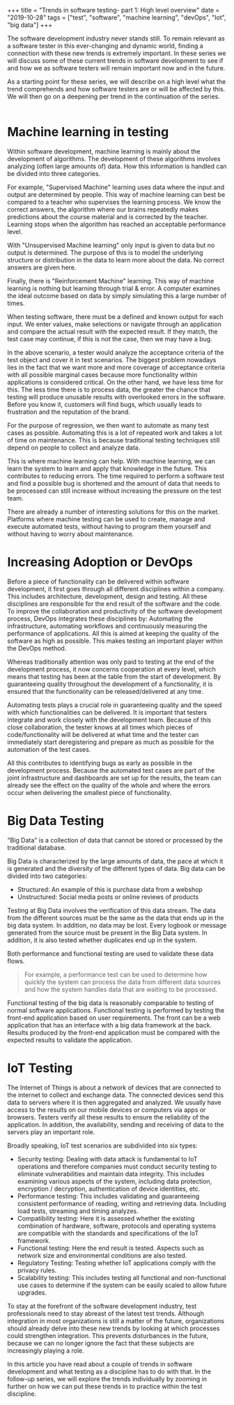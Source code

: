 +++
title = "Trends in software testing- part 1: High level overview"
date = "2019-10-28"
tags = ["test", "software", "machine learning", "devOps", "Iot", "big data"]
+++

The software development industry never stands still. To remain relevant as a software tester in this ever-changing and dynamic world, finding a connection with these new trends is extremely important. In these series we will discuss some of these current trends in software development to see if and how we as software testers will remain important now and in the future.
<!--more-->
As a starting point for these series, we will describe on a high level what the trend comprehends and how software testers are or will be affected by this. We will then go on a deepening per trend in the continuation of the series.
 
# Machine learning in testing
Within software development, machine learning is mainly about the development of algorithms. The development of these algorithms involves analyzing (often large amounts of) data. How this information is handled can be divided into three categories.

For example, "Supervised Machine" learning uses data where the input and output are determined by people. This way of machine learning can best be compared to a teacher who supervises the learning process. We know the correct answers, the algorithm where our brains repeatedly makes predictions about the course material and is corrected by the teacher. Learning stops when the algorithm has reached an acceptable performance level.

With "Unsupervised Machine learning" only input is given to data but no output is determined. The purpose of this is to model the underlying structure or distribution in the data to learn more about the data. No correct answers are given here.

Finally, there is "Reinforcement Machine" learning. This way of machine learning is nothing but learning through trial & error. A computer examines the ideal outcome based on data by simply simulating this a large number of times.

When testing software, there must be a defined and known output for each input. We enter values, make selections or navigate through an application and compare the actual result with the expected result. If they match, the test case may continue, if this is not the case, then we may have a bug.

In the above scenario, a tester would analyze the acceptance criteria of the test object and cover it in test scenarios. The biggest problem nowadays lies in the fact that we want more and more coverage of acceptance criteria with all possible marginal cases because more functionality within applications is considered critical. On the other hand, we have less time for this. The less time there is to process data, the greater the chance that testing will produce unusable results with overlooked errors in the software. Before you know it, customers will find bugs, which usually leads to frustration and the reputation of the brand.

For the purpose of regression, we then want to automate as many test cases as possible. Automating this is a lot of repeated work and takes a lot of time on maintenance. This is because traditional testing techniques still depend on people to collect and analyze data.

This is where machine learning can help. With machine learning, we can learn the system to learn and apply that knowledge in the future. This contributes to reducing errors. The time required to perform a software test and find a possible bug is shortened and the amount of data that needs to be processed can still increase without increasing the pressure on the test team.

There are already a number of interesting solutions for this on the market. Platforms where machine testing can be used to create, manage and execute automated tests, without having to program them yourself and without having to worry about maintenance.

# Increasing Adoption or DevOps
Before a piece of functionality can be delivered within software development, it first goes through all different disciplines within a company. This includes architecture, development, design and testing. All these disciplines are responsible for the end result of the software and the code. To improve the collaboration and productivity of the software development process, DevOps integrates these disciplines by: Automating the infrastructure, automating workflows and continuously measuring the performance of applications. All this is aimed at keeping the quality of the software as high as possible. This makes testing an important player within the DevOps method.

Whereas traditionally attention was only paid to testing at the end of the development process, it now concerns cooperation at every level, which means that testing has been at the table from the start of development. By guaranteeing quality throughout the development of a functionality, it is ensured that the functionality can be released/delivered at any time.

Automating tests plays a crucial role in guaranteeing quality and the speed with which functionalities can be delivered. It is important that testers integrate and work closely with the development team. Because of this close collaboration, the tester knows at all times which pieces of code/functionality will be delivered at what time and the tester can immediately start deregistering and prepare as much as possible for the automation of the test cases.

All this contributes to identifying bugs as early as possible in the development process. Because the automated test cases are part of the joint infrastructure and dashboards are set up for the results, the team can already see the effect on the quality of the whole and where the errors occur when delivering the smallest piece of functionality.
 
# Big Data Testing
"Big Data" is a collection of data that cannot be stored or processed by the traditional database.

Big Data is characterized by the large amounts of data, the pace at which it is generated and the diversity of the different types of data. Big data can be divided into two categories:

+ Structured: An example of this is purchase data from a webshop
+ Unstructured: Social media posts or online reviews of products

Testing at Big Data involves the verification of this data stream. The data from the different sources must be the same as the data that ends up in the big data system. In addition, no data may be lost. Every logbook or message generated from the source must be present in the Big Data system. In addition, it is also tested whether duplicates end up in the system.

Both performance and functional testing are used to validate these data flows.

> For example, a performance test can be used to determine how quickly the system can process the data from different data sources and how the system handles data that are waiting to be processed.

Functional testing of the big data is reasonably comparable to testing of normal software applications. Functional testing is performed by testing the front-end application based on user requirements. The front can be a web application that has an interface with a big data framework at the back. Results produced by the front-end application must be compared with the expected results to validate the application.
 
# IoT Testing
The Internet of Things is about a network of devices that are connected to the internet to collect and exchange data. The connected devices send this data to servers where it is then aggregated and analyzed. We usually have access to the results on our mobile devices or computers via apps or browsers. Testers verify all these results to ensure the reliability of the application. In addition, the availability, sending and receiving of data to the servers play an important role.

Broadly speaking, IoT test scenarios are subdivided into six types:
- Security testing: Dealing with data attack is fundamental to IoT operations and therefore companies must conduct security testing to eliminate vulnerabilities and maintain data integrity. This includes examining various aspects of the system, including data protection, encryption / decryption, authentication of device identities, etc.
- Performance testing: This includes validating and guaranteeing consistent performance of reading, writing and retrieving data. Including load tests, streaming and timing analyzes.
- Compatibility testing: Here it is assessed whether the existing combination of hardware, software, protocols and operating systems are compatible with the standards and specifications of the IoT framework.
- Functional testing: Here the end result is tested. Aspects such as network size and environmental conditions are also tested.
- Regulatory Testing: Testing whether IoT applications comply with the privacy rules.
- Scalability testing: This includes testing all functional and non-functional use cases to determine if the system can be easily scaled to allow future upgrades.

To stay at the forefront of the software development industry, test professionals need to stay abreast of the latest test trends. Although integration in most organizations is still a matter of the future, organizations should already delve into these new trends by looking at which processes could strengthen integration. This prevents disturbances in the future, because we can no longer ignore the fact that these subjects are increasingly playing a role.

In this article you have read about a couple of trends in software development and what testing as a discipline has to do with that. In the follow-up series, we will explore the trends individually by zooming in further on how we can put these trends in to practice within the test discipline.
